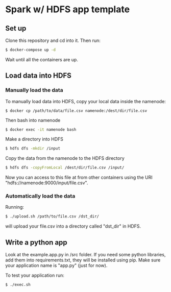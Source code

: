 # Spark w/ HDFS app template

## 

## Set up

Clone this repository and cd into it. Then run: 

```sh
$ docker-compose up -d 
```

Wait until all the containers are up. 



## Load data into HDFS

### Manually load the data

To manually load data into HDFS, copy your local data inside the namenode: 

```shell
$ docker cp /path/to/data/file.csv namenode:/dest/dir/file.csv
```

Then bash into namenode

```bash
$ docker exec -it namenode bash
```

Make a directory into HDFS

```bash
$ hdfs dfs -mkdir /input
```

Copy the data from the namenode to the HDFS directory

```bash
$ hdfs dfs -copyFromLocal /dest/dir/file.csv /input/
```

Now you can access to this file at from other containers  using the URI "hdfs://namenode:9000/input/file.csv". 



### Automatically load the data

Running: 

```bash
$ ./upload.sh /path/to/file.csv /dst_dir/
```

will upload your file.csv into a directory called "dst_dir" in HDFS. 

## Write a python app

Look at the example.app.py in /src folder. If you need some python libraries, add them into requirements.txt, they will be installed using pip. Make sure your application name is "app.py" (just for now).  

To test your application run:

```bash
$ ./exec.sh
```


